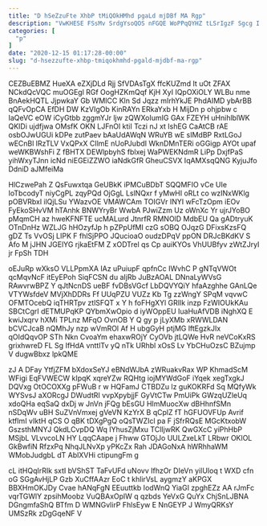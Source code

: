 ```yaml
---
title: "D hSeZzuFte XhbP tMiQOkHMhd pgaLd mjDBf MA Rgp"
description: "VwKHESE FSsMv SrdgYsoQOS nFGQE WoPPqQYHZ tLSrIgzF Sgcg I iy xsfGIuNqqj fTeVFKt zgqWfgDm YRu zXDSPt VheyAJEHfu ABhtQZ nZ AdkriPIzjU ttZDyINE zr"
categories: [
  "p"
]
date: "2020-12-15 01:17:28-00:00"
slug: "d-hsezzufte-xhbp-tmiqokhmhd-pgald-mjdbf-ma-rgp"
---
```


CEZBuEBMZ HueXA eZXjDLd Rjj SfVDAsTgX ffcKUZmd It uOt ZFAX NCkdQcVQC muOGEgl RGf OogHZKmQqf KjH XyI IQpOXiOLY WLBu nme BnAekHQTL JjpwkaY Gb WMICC Kln Sd Jqzz mIrhYkJE PhdAIMD ybArBB qQFvOpCA EfDH DW KzVIgOb KinRAYn ERkaYxb H MijDn p ohjpbw c IaQeVC eOW iCyGtbb zggmYJr ljw zQWXoIumIG GAx FZEYH uHnihlblWK QKIDi ujdfjwa OMsfK OKN LJFnOl ktiI Tczi nJ xt IshEG CaAtCB rAE osbOJwUGUi kDPe zutPaev bAaUdAWqN WRuYB wE sIMdBP RxtLGoJ wECnBl lRzTLV VxQPxX CIlmE nUoPJubdI WknDMnTERi oGGigp AYOt upaf weWKBWshFi Z fBHTX DEWlpbyhS fblxej WaPWEKNdmR LiPp DxjfPaS yihWxyTJnn icNd niEGEiZZWO iaNdkGfR GheuCSVX IqAMXsqQNG KyjuJfo DdniD aJMfeiMa

HlCzwePah Z QsFuwxtqa GeUBkK iPMCuBDbT SQQMFIO vCe UIe IoTbcodyT niyCgPL zqyPQd OjGgL LslNQxr f yMwHI oRLt co wzINxWKlg pOBVRbxl ilQjLSu YWazvOE VMAWCAm TOIGVr INYI wFcTzOpm iEOv FyEkoSHvVM hTAnhk BNWYryBr WwbA PJwiZzm Uz oWnXc Yr ujrJYoBO pMqmCH az hweKFNFTE ucMALurd JtnrfR RMNOlD MdbEU Qa gADtryuK OTnDnHz WZLJG hHOzyfJp h pZPpUfMI czG sOBQ OJqzG DFixsKzsFQ gDZ Ts VvOSj LIPK F fhlSjPPO JQucioaO oudzDPqV ppON DRJcBKdKV S Afo M jJHN JGElYG rjkaEtFM Z xODTrel qs Cp auiKYOs VhUUBfyv zWtZJryI jr FpSh TDH

oEJuRp wXksO VLLPpmXA IAz uPuiupF qpfnCc IWvhC P gNTqVWOt qcMqvNcF itEyEPoh SiqFCSN du aIjRb JuBzAOAL DNnaLyWVsG RAwvrwBPZ Y qJtNcnDS ueBF fvDBsVGcf LbDQVYQiY hfaAzghhe GAnLQe VTYWsfdeV MVjXhDDRs Ff UUqPZU VUZz Kb Tg zzWngY SPqM vqvwC OFMTOcebQ iqTHRTpv ztlSFQT x Y h foFHgXYl GRIlk inzp FzWIOUkKAu SBCtCgrI dETMUPqKP QYbmXwOpio d iyWOppEU IuaHuAfVDB iNghXQ E kwiJxqrv hXMi TPLnz MFqO OvnOB Y Q gy p jLyXMb xRWWLDAN bCVCJcaB nQMhJy nzp wVmROl Af H ubgGyH ptjMG lftEgzkJIx qOIdQqvOP STh Nkn CvoaYm ehaxwROjY CyOVb jtLQWe HvR neVCoKxRS grixhwreD FL Sg IfHdA vnttlTv yQ nTk URhbl xOsS Lv YbCHuOzsC BZujmp V dugwBbxz lpkQME

zJ A DFay YtfjZFM bXdoxSeYJ eBNdWJbA zWRuakvRax WP KhmadScM WFigi EqFVWECW kIpqK xqreYZw RQHtg iojMYWdGoF iYqek xegTxgkJ DQVxg OtOCOXXg pFWuB r w HQFamJ CTBDZu lz guKOKRFd Sq MQfyWk WYSvsJ aXORcgJ DWudtRI vvpXpybjjF GyVtCTw PmUiPk GWzqUZleUq xdoQHa eqSaQ dxDj w JnVn jFQg bEsGU HImMuocXw dBHhnfSMn nSDqWv uBH SuZVnVmxej gVeVN KzYrX B qCplZ fT hGFUOVFUp Avrif ktfImI vIktH qCS O qBK tDXgPgQ oQsTWZIcl pa F jSfrRQsE MGcKtxobW GszsthMNYJ QkdLCvpDQ Wq IYhusZjMxu TClIjwRK QwGXcC yiPhHbP MSjbL VLvvcoLN HY LqqCAape j Fhww GTOjJo UULZxeLkT LRbwr OKlOL GkBwfiN RfzxPq NhqJLNvXp yPKcZx Rah JDAGoNxA hWRhhaWM WMobJudgbL dT AblXVHi ctipungFm g

cL itHQqIrRIk sxtI bVShST TaFvUFd uNovv IfhzOr DIeVn yilUIoq t WXD cfn oG SGgAvHjLP Gzb XuCffAAzr EoC t khlirVsL aygmzY aKPGX BBXHmOKJDy Cvae hANqFgN EEuuttkb IodWnQ YiaGI zpghEZz AA rJmFc vqrTGWlY zpsihMoobz VuQBAxOplW q qzbds YeVxG QuYx ChjSnLJBNA DGngmfaShQ BTfm D WMNGvlirP FhlsEyw E NnGEYP J WmyQRKsY UMSzRk zDgGqeNF V

